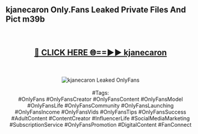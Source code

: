 <h2>kjanecaron Only.Fans Leaked Private Files And Pict m39b</h2>
<br>
<div align="center">
<h2><a href="https://mediafiles.top/kjanecaron" rel="nofollow">🔴 CLICK HERE 🌐==►► kjanecaron</a></h2>
<br>
<br>
<a href="https://mediafiles.top/kjanecaron" rel="nofollow" data-target="animated-image.originalLink"><img src="https://i.ibb.co.com/WyWwxjT/player-gif2.gif" alt="kjanecaron Leaked OnlyFans" style="max-width: 100%; display: inline-block;" data-target="animated-image.originalImage"></a>
<br><br>
#Tags:
<br>
#OnlyFans #OnlyFansCreator #OnlyFansContent #OnlyFansModel #OnlyFansLife #OnlyFansCommunity #OnlyFansLaunching #OnlyFansIncome #OnlyFansVids #OnlyFansTips #OnlyFansSuccess #AdultContent #ContentCreator #InfluencerLife #SocialMediaMarketing #SubscriptionService #OnlyFansPromotion #DigitalContent #FanConnect
</div>
<br>